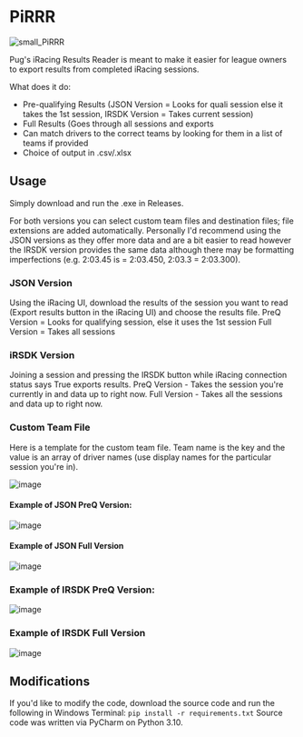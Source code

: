 # PiRRR
![small_PiRRR](https://user-images.githubusercontent.com/46400065/188030123-2c6e3fe4-ec3c-46bd-a4fc-a8844e73b7b5.png)

Pug's iRacing Results Reader is meant to make it easier for league owners to export results from completed iRacing sessions.

What does it do:
- Pre-qualifying Results (JSON Version = Looks for quali session else it takes the 1st session, IRSDK Version = Takes current session)
- Full Results (Goes through all sessions and exports 
- Can match drivers to the correct teams by looking for them in a list of teams if provided
- Choice of output in .csv/.xlsx

## Usage
Simply download and run the .exe in Releases.

For both versions you can select custom team files and destination files; file extensions are added automatically.
Personally I'd recommend using the JSON versions as they offer more data and are a bit easier to read however the IRSDK version provides the same
data although there may be formatting imperfections (e.g. 2:03.45 is = 2:03.450, 2:03.3 = 2:03.300).

### JSON Version
Using the iRacing UI, download the results of the session you want to read (Export results button in the iRacing UI) and choose the results file.
PreQ Version = Looks for qualifying session, else it uses the 1st session
Full Version = Takes all sessions

### iRSDK Version
Joining a session and pressing the IRSDK button while iRacing connection status says True exports results.
PreQ Version - Takes the session you're currently in and data up to right now.
Full Version - Takes all the sessions and data up to right now.


### Custom Team File
Here is a template for the custom team file. Team name is the key and the value is an array of driver names (use display names for the particular session you're in).

![image](https://user-images.githubusercontent.com/46400065/187563886-e0408fc4-1763-406f-8bc9-40905bbc6fc4.png)

#### Example of JSON PreQ Version:
![image](https://user-images.githubusercontent.com/46400065/188755581-5fc7d4d3-f810-4072-b1d1-ca56c1c0da4e.png)

#### Example of JSON Full Version
![image](https://user-images.githubusercontent.com/46400065/188755663-484f6abc-f665-4654-bfa6-c41618c154a0.png)

### Example of IRSDK PreQ Version:
![image](https://user-images.githubusercontent.com/46400065/188755753-116521db-97cc-4350-a9b9-7cf691815a94.png)

### Example of IRSDK Full Version
![image](https://user-images.githubusercontent.com/46400065/188338504-ed183b54-c5d8-47e1-a3f6-420f0bf85810.png)


## Modifications
If you'd like to modify the code, download the source code and run the following in Windows Terminal:
```pip install -r requirements.txt```
Source code was written via PyCharm on Python 3.10.
